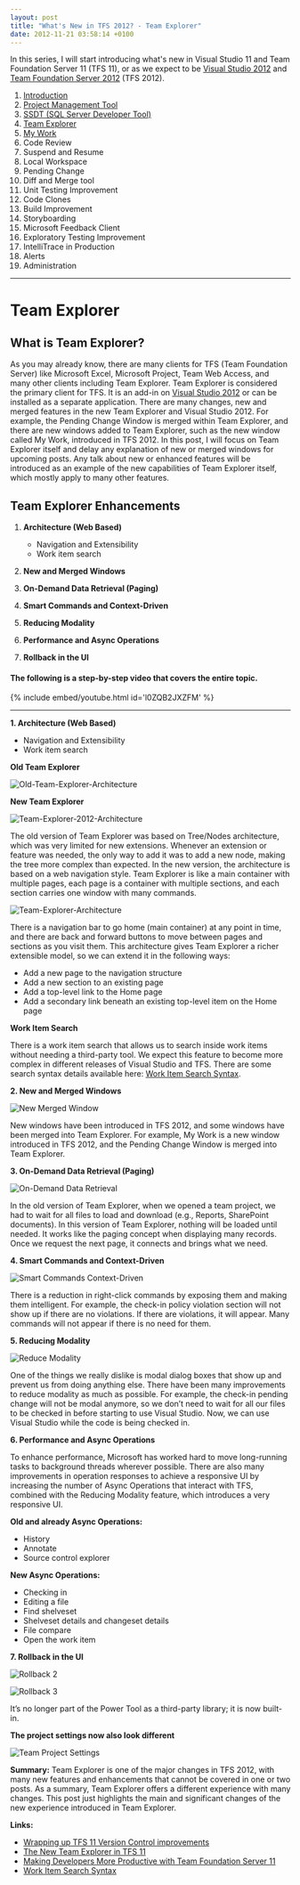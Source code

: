 ```yaml
---
layout: post
title: "What's New in TFS 2012? - Team Explorer"
date: 2012-11-21 03:58:14 +0100
---
```


In this series, I will start introducing what\'s new in Visual Studio 11 and Team Foundation Server 11 (TFS 11), or as we expect to be [Visual Studio 2012](http://www.microsoft.com/visualstudio/11/en-us "Visual Studio 2012") and [Team Foundation Server 2012](http://msdn.microsoft.com/en-us/library/fda2bad5%28v=vs.110%29 "Application Lifecycle Management with Visual Studio and Team Foundation Server") (TFS 2012).

1.  [Introduction](https://mohamedradwan-devops.github.io/posts/whats-new-in-tfs-11-introduction/ "Introduction")
2.  [Project Management Tool](https://mohamedradwan-devops.github.io/posts/whats-new-in-tfs-2012-management-tool/ "TFS Management Tool")
3.  [SSDT (SQL Server Developer Tool)](https://mohamedradwan-devops.github.io/posts/whats-new-in-tfs-2012-ssdt-sql-server-developer-tool/ "SSDT (SQL Server Developer Tool)")
4.  [Team Explorer](https://mohamedradwan-devops.github.io/posts/whats-new-in-tfs-2012-team-explorer/ "Team Explorer")
5.  [My Work](https://mohamedradwan-devops.github.io/posts/whats-new-in-tfs-2012-my-work/ "My Work")
6.  Code Review
7.  Suspend and Resume
8.  Local Workspace
9.  Pending Change
10. Diff and Merge tool
11. Unit Testing Improvement
12. Code Clones
13. Build Improvement
14. Storyboarding
15. Microsoft Feedback Client
16. Exploratory Testing Improvement
17. IntelliTrace in Production
18. Alerts
19. Administration

---

# Team Explorer

## What is Team Explorer?

As you may already know, there are many clients for TFS (Team Foundation Server) like Microsoft Excel, Microsoft Project, Team Web Access, and many other clients including Team Explorer. Team Explorer is considered the primary client for TFS. It is an add-in on [Visual Studio 2012](http://www.microsoft.com/visualstudio/11/en-us "Visual Studio 2012") or can be installed as a separate application. There are many changes, new and merged features in the new Team Explorer and Visual Studio 2012. For example, the Pending Change Window is merged within Team Explorer, and there are new windows added to Team Explorer, such as the new window called My Work, introduced in TFS 2012. In this post, I will focus on Team Explorer itself and delay any explanation of new or merged windows for upcoming posts. Any talk about new or enhanced features will be introduced as an example of the new capabilities of Team Explorer itself, which mostly apply to many other features.

## Team Explorer Enhancements

1. **Architecture (Web Based)**
    - Navigation and Extensibility
    - Work item search

2. **New and Merged Windows**

3. **On-Demand Data Retrieval (Paging)**

4. **Smart Commands and Context-Driven**

5. **Reducing Modality**

6. **Performance and Async Operations**

7. **Rollback in the UI**

#### The following is a step-by-step video that covers the entire topic.

{% include embed/youtube.html id='l0ZQB2JXZFM' %}

---

**1. Architecture (Web Based)**

- Navigation and Extensibility
- Work item search

**Old Team Explorer**

![Old-Team-Explorer-Architecture](/assets/img/2012/11/old-team-explorer-architecture2-1.png)

**New Team Explorer**

![Team-Explorer-2012-Architecture](/assets/img/2012/11/team-explorer-2012-architecture2-1.png)

The old version of Team Explorer was based on Tree/Nodes architecture, which was very limited for new extensions. Whenever an extension or feature was needed, the only way to add it was to add a new node, making the tree more complex than expected. In the new version, the architecture is based on a web navigation style. Team Explorer is like a main container with multiple pages, each page is a container with multiple sections, and each section carries one window with many commands.

![Team-Explorer-Architecture](/assets/img/2012/11/team-explorer-architecture.png)

There is a navigation bar to go home (main container) at any point in time, and there are back and forward buttons to move between pages and sections as you visit them. This architecture gives Team Explorer a richer extensible model, so we can extend it in the following ways:

- Add a new page to the navigation structure
- Add a new section to an existing page
- Add a top-level link to the Home page
- Add a secondary link beneath an existing top-level item on the Home page

**Work Item Search**

There is a work item search that allows us to search inside work items without needing a third-party tool. We expect this feature to become more complex in different releases of Visual Studio and TFS. There are some search syntax details available here: [Work Item Search Syntax](http://msdn.microsoft.com/en-us/library/cc668120.aspx "Work items search").

**2. New and Merged Windows**

![New Merged Window](/assets/img/2012/11/new-merged-window.png)

New windows have been introduced in TFS 2012, and some windows have been merged into Team Explorer. For example, My Work is a new window introduced in TFS 2012, and the Pending Change Window is merged into Team Explorer.

**3. On-Demand Data Retrieval (Paging)**

![On-Demand Data Retrieval](/assets/img/2012/11/on-demand-data-retrieval2-1.jpg)

In the old version of Team Explorer, when we opened a team project, we had to wait for all files to load and download (e.g., Reports, SharePoint documents). In this version of Team Explorer, nothing will be loaded until needed. It works like the paging concept when displaying many records. Once we request the next page, it connects and brings what we need.

**4. Smart Commands and Context-Driven**

![Smart Commands Context-Driven](/assets/img/2012/11/smart-commands-context-driven2-1.jpg)

There is a reduction in right-click commands by exposing them and making them intelligent. For example, the check-in policy violation section will not show up if there are no violations. If there are violations, it will appear. Many commands will not appear if there is no need for them.

**5. Reducing Modality**

![Reduce Modality](/assets/img/2012/11/reduce-modality2-1.jpg)

One of the things we really dislike is modal dialog boxes that show up and prevent us from doing anything else. There have been many improvements to reduce modality as much as possible. For example, the check-in pending change will not be modal anymore, so we don’t need to wait for all our files to be checked in before starting to use Visual Studio. Now, we can use Visual Studio while the code is being checked in.

**6. Performance and Async Operations**

To enhance performance, Microsoft has worked hard to move long-running tasks to background threads wherever possible. There are also many improvements in operation responses to achieve a responsive UI by increasing the number of Async Operations that interact with TFS, combined with the Reducing Modality feature, which introduces a very responsive UI.

**Old and already Async Operations:**

- History
- Annotate
- Source control explorer

**New Async Operations:**

- Checking in
- Editing a file
- Find shelveset
- Shelveset details and changeset details
- File compare
- Open the work item

**7. Rollback in the UI**

![Rollback 2](/assets/img/2012/11/rollback-2-1.png)

![Rollback 3](/assets/img/2012/11/rollback-3.png)

It’s no longer part of the Power Tool as a third-party library; it is now built-in.

**The project settings now also look different**

![Team Project Settings](/assets/img/2012/11/team-project-settings.jpg)

**Summary:** Team Explorer is one of the major changes in TFS 2012, with many new features and enhancements that cannot be covered in one or two posts. As a summary, Team Explorer offers a different experience with many changes. This post just highlights the main and significant changes of the new experience introduced in Team Explorer.

**Links:**

- [Wrapping up TFS 11 Version Control improvements](http://blogs.msdn.com/b/bharry/archive/2011/09/01/wrapping-up-tfs-11-version-control-improvements.aspx?ocid=soc-n-eg-elite--MRadwan)
- [The New Team Explorer in TFS 11](http://blogs.msdn.com/b/bharry/archive/2011/09/19/the-new-team-explorer-in-tfs-11.aspx?ocid=soc-n-eg-elite--MRadwan)
- [Making Developers More Productive with Team Foundation Server 11](http://msdn.microsoft.com/en-us/vs11trainingcourse_makingdevsmoreproductive.aspx)
- [Work Item Search Syntax](http://msdn.microsoft.com/en-us/library/cc668120.aspx "Work items search")
